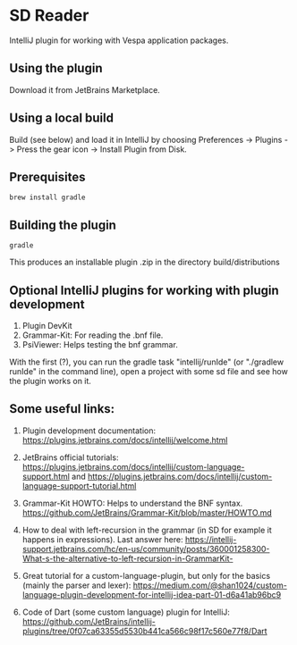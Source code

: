 <!-- Copyright Yahoo. Licensed under the terms of the Apache 2.0 license. See LICENSE in the project root. -->

# SD Reader

IntelliJ plugin for working with Vespa application packages.

## Using the plugin

Download it from JetBrains Marketplace.

## Using a local build

Build (see below) and load it in IntelliJ by choosing 
Preferences -> Plugins -> Press the gear icon -> Install Plugin from Disk.

## Prerequisites

    brew install gradle

## Building the plugin

    gradle

This produces an installable plugin .zip in the directory build/distributions

## Optional IntelliJ plugins for working with plugin development

1. Plugin DevKit 
2. Grammar-Kit: For reading the .bnf file.
3. PsiViewer: Helps testing the bnf grammar.

With the first (?), you can run the gradle task "intellij/runIde" (or "./gradlew runIde" in the command line), 
open a project with some sd file and see how the plugin works on it.


## Some useful links:

1. Plugin development documentation: https://plugins.jetbrains.com/docs/intellij/welcome.html

2. JetBrains official tutorials: https://plugins.jetbrains.com/docs/intellij/custom-language-support.html and
   https://plugins.jetbrains.com/docs/intellij/custom-language-support-tutorial.html
 
3. Grammar-Kit HOWTO: Helps to understand the BNF syntax.
   https://github.com/JetBrains/Grammar-Kit/blob/master/HOWTO.md

4. How to deal with left-recursion in the grammar (in SD for example it happens in expressions). Last answer here:
   https://intellij-support.jetbrains.com/hc/en-us/community/posts/360001258300-What-s-the-alternative-to-left-recursion-in-GrammarKit-

5. Great tutorial for a custom-language-plugin, but only for the basics (mainly the parser and lexer):
   https://medium.com/@shan1024/custom-language-plugin-development-for-intellij-idea-part-01-d6a41ab96bc9

6. Code of Dart (some custom language) plugin for IntelliJ:
   https://github.com/JetBrains/intellij-plugins/tree/0f07ca63355d5530b441ca566c98f17c560e77f8/Dart